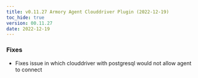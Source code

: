 ```yaml
---
title: v0.11.27 Armory Agent Clouddriver Plugin (2022-12-19)
toc_hide: true
version: 00.11.27
date: 2022-12-19
---
```


### Fixes
* Fixes issue in which clouddriver with postgresql would not allow agent to connect

